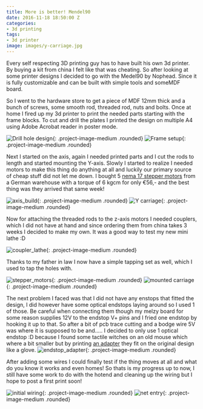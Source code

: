 ```yaml
---
title: More is better! Mendel90
date: 2016-11-18 18:50:00 Z
categories:
- 3d printing
tags:
- 3d printer
image: images/y-carriage.jpg
---
```


Every self respecting 3D printing guy has to have built his own 3d printer. By buying a kit from china I felt like that was cheating.
So after looking at some printer designs I decided to go with the Medel90 by Nophead. Since it is fully customizable and can be built with simple tools and someMDF board.

So I went to the hardware store to get a piece of MDF 12mm thick and a bunch of screws, some smooth rod, threaded rod, nuts and bolts. Once at home I fired up my 3d printer to print the needed parts starting with the frame blocks. To cut and drill the plates I printed the design on multiple A4 using Adobe Acrobat reader in poster mode.

![Drill hole design](images/drill_holes.jpg){: .project-image-medium .rounded}
![Frame setup](images/setting_up_the_frame.jpg){: .project-image-medium .rounded}

Next I started on the axis, again I needed printed parts and I cut the rods to length and started mounting the Y-axis.
Slowly I started to realize I needed motors to make this thing do anything at all and luckily our primary source of cheap stuff did not let me down.
I bought 5 [nema 17 stepper motors](https://nl.aliexpress.com/item/5PCS-59Ncm-84oz-in-Nema-17-Stepper-Motor-2A-4-wire-1m-Cable-for-DIY-3D/32589488227.html?spm=2114.13010608.0.0.AlLwHr&detailNewVersion=&categoryId=100007155) from a German warehouse with a torque of 6 kgcm for only &euro;56,- and the best thing was they arrived that same week!

![axis_build](images/axis_build.jpg){: .project-image-medium .rounded}
![Y carriage](images/y-carriage.jpg){: .project-image-medium .rounded}

Now for attaching the threaded rods to the z-axis motors I needed couplers, which I did not have at hand and since ordering them from china takes 3 weeks I decided to make my own. It was a good way to test my new mini lathe :D

![coupler_lathe](images/coupler_lathe.jpg){: .project-image-medium .rounded}

Thanks to my father in law I now have a simple tapping set as well, which I used to tap the holes with.

![stepper_motors](images/stepper_motors.jpg){: .project-image-medium .rounded}
![mounted carriage](images/mounted_carriage.jpg){: .project-image-medium  .rounded}

The next problem I faced was that I did not have any enstops that fitted the design, I did however have some optical endstops laying around so I used 1 of those.
Be careful when connecting them though my melzy board for some reason supplies 12V to the endstop V+ pins and I fried one endstop by hooking it up to that. So after a bit of pcb trace cutting and a bodge wire 5V was where it is supposed to be and..... I decided to only use 1 optical endstop :D because I found some tactile witches on an old mouse which where a bit smaller but by printing [an adapter](http://www.thingiverse.com/thing:1879103) they fit on the original design like a glove.
![endstop_adapter](images/endstop_adapter.jpg){: .project-image-medium .rounded}

After adding some wires I could finally test if the thing moves at all and what do you know it works and even homes!
So thats is my progress up to now, I still have some work to do with the hotend and cleaning up the wiring but I hope to post a first print soon!

![initial wiring](images/initial_wiring.jpg){: .project-image-medium  .rounded}
![net entry](images/net_entry.jpg){: .project-image-medium .rounded}
